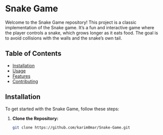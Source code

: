 # Snake Game

Welcome to the Snake Game repository! This project is a classic implementation of the Snake game. It’s a fun and interactive game where the player controls a snake, which grows longer as it eats food. The goal is to avoid collisions with the walls and the snake’s own tail.

## Table of Contents

- [Installation](#installation)
- [Usage](#usage)
- [Features](#features)
- [Contributing](#contributing)

## Installation

To get started with the Snake Game, follow these steps:

1. **Clone the Repository:**
   ```bash
   git clone https://github.com/karim0mar/Snake-Game.git

